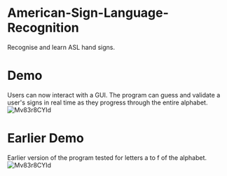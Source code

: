 # American-Sign-Language-Recognition
Recognise and learn ASL hand signs.

# Demo
Users can now interact with a GUI. The program can guess and validate a user's signs in real time as they progress through the entire alphabet.
![Mv83r8CYId](https://github.com/Nam-H-Pham/American-Sign-Language-Recognition/blob/main/ASLDemo2.gif)

# Earlier Demo
Earlier version of the program tested for letters a to f of the alphabet.
![Mv83r8CYId](https://github.com/Nam-H-Pham/American-Sign-Language-Recognition/blob/main/ASLDemo%20(2).gif)
